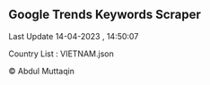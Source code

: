 

## Google Trends Keywords Scraper 
 
Last Update 14-04-2023 , 14:50:07

Country List :
VIETNAM.json



© Abdul Muttaqin 
